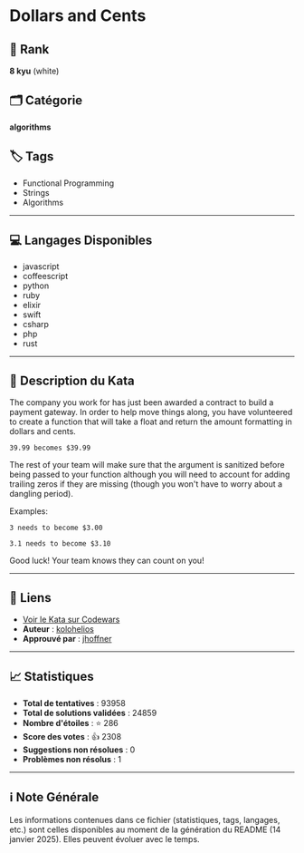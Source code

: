 # Dollars and Cents

## 🏅 Rank
**8 kyu** (white)

## 🗂️ Catégorie
**algorithms**

## 🏷️ Tags
- Functional Programming
- Strings
- Algorithms

---

## 💻 Langages Disponibles
- javascript
- coffeescript
- python
- ruby
- elixir
- swift
- csharp
- php
- rust

---

## 📜 Description du Kata

The company you work for has just been awarded a contract to build a payment gateway. In order to help move things along, you have volunteered to create a function that will take a float and return the amount formatting in dollars and cents.

`39.99 becomes $39.99`

The rest of your team will make sure that the argument is sanitized before being passed to your function although you will need to account for adding trailing zeros if they are missing (though you won't have to worry about a dangling period).

Examples:

```
3 needs to become $3.00

3.1 needs to become $3.10
```

Good luck! Your team knows they can count on you!

---

## 🔗 Liens
- [Voir le Kata sur Codewars](https://www.codewars.com/kata/55902c5eaa8069a5b4000083)
- **Auteur** : [kolohelios](https://www.codewars.com/users/kolohelios)
- **Approuvé par** : [jhoffner](https://www.codewars.com/users/jhoffner)

---

## 📈 Statistiques
- **Total de tentatives** : 93958
- **Total de solutions validées** : 24859
- **Nombre d'étoiles** : ⭐ 286
- **Score des votes** : 👍 2308
- **Suggestions non résolues** : 0
- **Problèmes non résolus** : 1

---

## ℹ️ Note Générale
Les informations contenues dans ce fichier (statistiques, tags, langages, etc.) sont celles disponibles au moment de la génération du README (14 janvier 2025). Elles peuvent évoluer avec le temps.
